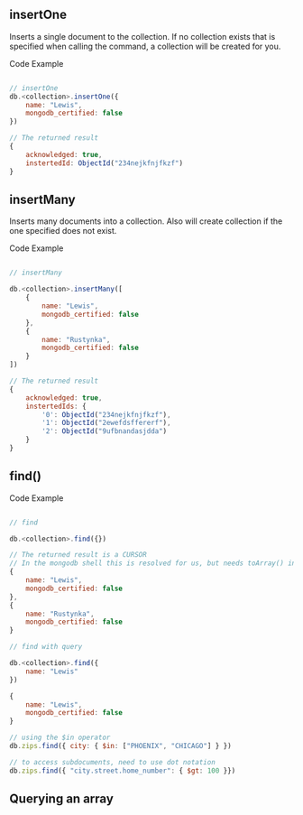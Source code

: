 ## insertOne
Inserts a single document to the collection.
If no collection exists that is specified when calling the command, a collection will be created for you.

Code Example
```javascript

// insertOne
db.<collection>.insertOne({
    name: "Lewis",
    mongodb_certified: false
})

// The returned result
{
    acknowledged: true,
    instertedId: ObjectId("234nejkfnjfkzf")
}

```


## insertMany
Inserts many documents into a collection.
Also will create collection if the one specified does not exist.

Code Example
```javascript

// insertMany

db.<collection>.insertMany([
    {
        name: "Lewis",
        mongodb_certified: false
    },
    {
        name: "Rustynka",
        mongodb_certified: false
    }
])

// The returned result
{
    acknowledged: true,
    instertedIds: {
        '0': ObjectId("234nejkfnjfkzf"),
        '1': ObjectId("2ewefdsffererf"),
        '2': ObjectId("9ufbnandasjdda")
    }
}
```

## find()

Code Example
```javascript

// find

db.<collection>.find({})

// The returned result is a CURSOR
// In the mongodb shell this is resolved for us, but needs toArray() in the mongodb driver
{
    name: "Lewis",
    mongodb_certified: false
},
{
    name: "Rustynka",
    mongodb_certified: false
}

// find with query

db.<collection>.find({
    name: "Lewis"
})

{
    name: "Lewis",
    mongodb_certified: false
}

// using the $in operator
db.zips.find({ city: { $in: ["PHOENIX", "CHICAGO"] } })

// to access subdocuments, need to use dot notation
db.zips.find({ "city.street.home_number": { $gt: 100 }})
```

## Querying an array